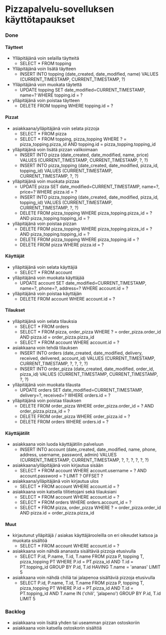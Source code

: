 # Pizzapalvelu-sovelluksen käyttötapaukset

### Done

#### Täytteet
- Ylläpitäjänä voin selailla täytteitä
  - SELECT * FROM topping
- Ylläpitäjänä voin lisätä täytteen
  - INSERT INTO topping (date_created, date_modified, name) VALUES (CURRENT_TIMESTAMP, CURRENT_TIMESTAMP, ?)
- Ylläpitäjänä voin muokata täytettä
  - UPDATE topping SET date_modified=CURRENT_TIMESTAMP, name=? WHERE topping.id = ?
- ylläpitäjänä voin poistaa täytteen
  - DELETE FROM topping WHERE topping.id = ?

#### Pizzat
- asiakkaana/ylläpitäjänä voin selata pizzoja
  - SELECT * FROM pizza
  - SELECT * FROM topping, pizza_topping WHERE ? = pizza_topping.pizza_id AND topping.id = pizza_topping.topping_id
- ylläpitäjänä voin lisätä pizzan valikoimaan
  - INSERT INTO pizza (date_created, date_modified, name, price) VALUES (CURRENT_TIMESTAMP, CURRENT_TIMESTAMP, ?, ?)
  - INSERT INTO pizza_topping (date_created, date_modified, pizza_id, topping_id) VALUES (CURRENT_TIMESTAMP, CURRENT_TIMESTAMP, ?, ?)
- ylläpitäjänä voin muokata pizzaa
  - UPDATE pizza SET date_modified=CURRENT_TIMESTAMP, name=?, price=? WHERE pizza.id = ?
  - INSERT INTO pizza_topping (date_created, date_modified, pizza_id, topping_id) VALUES (CURRENT_TIMESTAMP, CURRENT_TIMESTAMP, ?, ?)
  - DELETE FROM pizza_topping WHERE pizza_topping.pizza_id = ? AND pizza_topping.topping_id = ?
- ylläpitäjänä voin poistaa pizzan
  - DELETE FROM pizza_topping WHERE pizza_topping.pizza_id = ? AND pizza_topping.topping_id = ?
  - DELETE FROM pizza_topping WHERE pizza_topping.id = ?
  - DELETE FROM pizza WHERE pizza.id = ?

#### Käyttäjät
- ylläpitäjänä voin selata käyttäjiä
  - SELECT * FROM account
- ylläpitäjänä voin muokata käyttäjää
  - UPDATE account SET date_modified=CURRENT_TIMESTAMP, name=?, phone=?, address=? WHERE account.id = ?
- ylläpitäjänä voin poistaa käyttäjän
  - DELETE FROM account WHERE account.id = ?


#### Tilaukset
- ylläpitäjänä voin selata tilauksia
  - SELECT * FROM orders
  - SELECT * FROM pizza, order_pizza WHERE ? = order_pizza.order_id AND pizza.id = order_pizza.pizza_id
  - SELECT * FROM account WHERE account.id = ?
- asiakkaana voin tehdä tilauksen
  - INSERT INTO orders (date_created, date_modified, delivery, received, delivered, account_id) VALUES (CURRENT_TIMESTAMP, CURRENT_TIMESTAMP, ?, ?, ?, ?)
  - INSERT INTO order_pizza (date_created, date_modified, order_id, pizza_id) VALUES (CURRENT_TIMESTAMP, CURRENT_TIMESTAMP, ?, ?)
- ylläpitäjänä voin muokata tilausta
  - UPDATE orders SET date_modified=CURRENT_TIMESTAMP, delivery=?, received=? WHERE orders.id = ?
- ylläpitäjänä voin poistaa tilauksen
  - DELETE FROM order_pizza WHERE order_pizza.order_id = ? AND order_pizza.pizza_id = ?
  - DELETE FROM order_pizza WHERE order_pizza.id = ?
  - DELETE FROM orders WHERE orders.id = ?

#### Käyttäjätilit
- asiakkaana voin luoda käyttäjätilin palveluun
  - INSERT INTO account (date_created, date_modified, name, phone, address, username, password, admin) VALUES (CURRENT_TIMESTAMP, CURRENT_TIMESTAMP, ?, ?, ?, ?, ?, ?)
- asiakkaana/ylläpitäjänä voin kirjautua sisään
  - SELECT * FROM account WHERE account.username = ? AND account.password = ? LIMIT ? OFFSET ?
- asiakkaana/ylläpitäjänä voin kirjautua ulos
  - SELECT * FROM account WHERE account.id = ?
- asiakkaana voin katsella tilitietojani sekä tilauksiani
  - SELECT * FROM account WHERE account.id = ?
  - SELECT * FROM orders WHERE orders.account_id = ?
  - SELECT * FROM pizza, order_pizza WHERE ? = order_pizza.order_id AND pizza.id = order_pizza.pizza_id

#### Muut
- kirjautunut ylläpitäjä / asiakas käyttäjärooleilla on eri oikeudet katsoa ja muokata sisältöä
  - SELECT * FROM account WHERE account.id = ?
- asiakkaana voin nähdä ananasta sisältäviä pizzoja etusivulla
  - SELECT P.id, P.name, T.id, T.name FROM pizza P, topping T, pizza_topping PT WHERE P.id = PT.pizza_id AND T.id = PT.topping_id GROUP BY P.id, T.id HAVING T.name = 'ananas' LIMIT 5 
- asiakkaana voin nähdä chiliä tai jalapenoa sisältäviä pizzoja etusivulla
  - SELECT P.id, P.name, T.id, T.name FROM pizza P, topping T, pizza_topping PT WHERE P.id = PT.pizza_id AND T.id = PT.topping_id AND T.name IN ('chili', 'jalapeno') GROUP BY P.id, T.id LIMIT 5

### Backlog

- asiakkaana voin lisätä yhden tai useamman pizzan ostoskoriin
- asiakkaana voin katsella ostoskorin sisältöä
